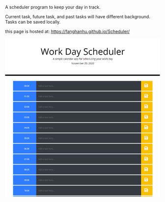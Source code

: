 A scheduler program to keep your day in track.

Current task, future task, and past tasks will have different background.
Tasks can be saved locally.

this page is hosted at: https://fanghanhu.github.io/Scheduler/

![cover](./cover.png)